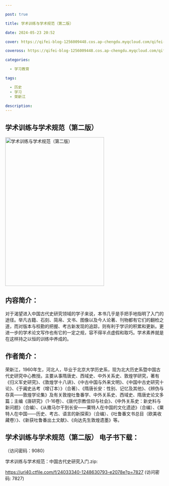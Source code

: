 ```yaml
---

post: true

title: 学术训练与学术规范（第二版）

date: 2024-05-23 20:52

cover: https://qifei-blog-1256009448.cos.ap-chengdu.myqcloud.com/qifei-blog/660e171c9f345e8d031dfb40.jpg

coveross: https://qifei-blog-1256009448.cos.ap-chengdu.myqcloud.com/qifei-blog/660e171c9f345e8d031dfb40.jpg

categories:

  - 学习教育

tags:

  - 历史
  - 学习
  - 荣新江

description:
---
```


## 学术训练与学术规范（第二版）
<img alt="学术训练与学术规范（第二版） " class="aligncenter loading" data-was-processed="true" decoding="async" fetchpriority="high" height="471" src="https://qifei-blog-1256009448.cos.ap-chengdu.myqcloud.com/qifei-blog/660e171c9f345e8d031dfb40.jpg" style="cursor: zoom-in;" width="314"/>

## 内容简介：

对于渴望进入中国古代史研究领域的学子来说，本书几乎是手把手地指明了入门的途径。举凡古籍、石刻、简帛、文书、图像以及今人论著、刊物都有它们的翻检之道，而对版本与校勘的把握、考古新发现的追踪，则有利于学识的积累和更新。更进一步的学术论文写作也有它的一定之规，容不得半点虚假和取巧。学术素养就是在这样持之以恒的训练中养成的。

## 作者简介：

荣新江，1960年生，河北人，毕业于北京大学历史系，现为北大历史系暨中国古代史研究中心教授。主要从事隋唐史、西域史、中外关系史、敦煌学研究，著有《归义军史研究》、《敦煌学十八讲》、《中古中国与外来文明》、《中国中古史研究十论》、《于阗史丛考（增订本）》（合著）、《隋唐长安：性别、记忆及其他》、《辨伪与存真——敦煌学论集》及有关敦煌吐鲁番学、中外关系史、西域史、隋唐史论文多篇；主编《唐研究》（1-16卷）、《唐代宗教信仰与社会》、《中外关系史：新史料与新问题》（合编）、《从撒马尔干到长安——粟特人在中国的文化遗迹》（合编）、《粟特人在中国——历史、考古、语言的新探索》（合编）、《吐鲁番文书总目（欧美收藏卷）》、《新获吐鲁番出土文献》、《向达先生敦煌遗墨》等。

## 学术训练与学术规范（第二版） 电子书下载：

 （访问密码：9080）

学术训练与学术规范：中国古代史研究入门.zip: 

https://url40.ctfile.com/f/24033340-1248630793-e2078e?p=7827 (访问密码: 7827)
